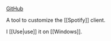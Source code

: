 [GitHub](https://github.com/spicetify)

A tool to customize the [[Spotify]] client.

I [[Use|use]] it on [[Windows]].